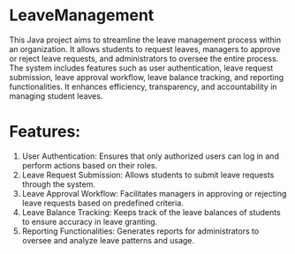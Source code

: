 # LeaveManagement
This Java project aims to streamline the leave management process within an organization. It allows students to request leaves, managers to approve or reject leave requests, and administrators to oversee the entire process. The system includes features such as user authentication, leave request submission, leave approval workflow, leave balance tracking, and reporting functionalities. It enhances efficiency, transparency, and accountability in managing student leaves.
# Features:
1. User Authentication: Ensures that only authorized users can log in and perform actions based on their roles.
2. Leave Request Submission: Allows students to submit leave requests through the system.
3. Leave Approval Workflow: Facilitates managers in approving or rejecting leave requests based on predefined criteria.
4. Leave Balance Tracking: Keeps track of the leave balances of students to ensure accuracy in leave granting.
5. Reporting Functionalities: Generates reports for administrators to oversee and analyze leave patterns and usage.
